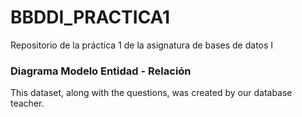 # BBDDI_PRACTICA1
Repositorio de la práctica 1 de la asignatura de bases de datos I


### Diagrama Modelo Entidad - Relación







This dataset, along with the questions, was created by our database teacher.
